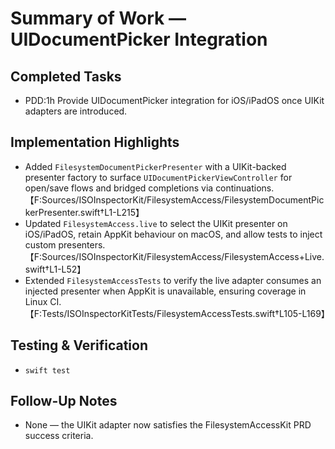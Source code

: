 # Summary of Work — UIDocumentPicker Integration

## Completed Tasks

- PDD:1h Provide UIDocumentPicker integration for iOS/iPadOS once UIKit adapters are introduced.

## Implementation Highlights

- Added `FilesystemDocumentPickerPresenter` with a UIKit-backed presenter factory to surface `UIDocumentPickerViewController` for open/save flows and bridged completions via continuations.【F:Sources/ISOInspectorKit/FilesystemAccess/FilesystemDocumentPickerPresenter.swift†L1-L215】
- Updated `FilesystemAccess.live` to select the UIKit presenter on iOS/iPadOS, retain AppKit behaviour on macOS, and allow tests to inject custom presenters.【F:Sources/ISOInspectorKit/FilesystemAccess/FilesystemAccess+Live.swift†L1-L52】
- Extended `FilesystemAccessTests` to verify the live adapter consumes an injected presenter when AppKit is unavailable, ensuring coverage in Linux CI.【F:Tests/ISOInspectorKitTests/FilesystemAccessTests.swift†L105-L169】

## Testing & Verification

- `swift test`

## Follow-Up Notes

- None — the UIKit adapter now satisfies the FilesystemAccessKit PRD success criteria.
